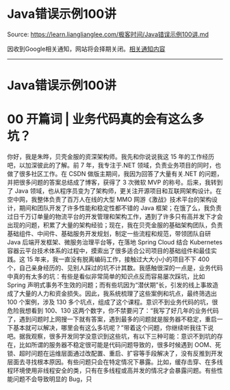 # Java错误示例100讲 

Source: https://learn.lianglianglee.com/极客时间/Java错误示例100讲.md

因收到Google相关通知，网站将会择期关闭。[相关通知内容](https://lumendatabase.org/notices/44265620)

---

# Java错误示例100讲

# 00 开篇词 | 业务代码真的会有这么多坑？

你好，我是朱晔，贝壳金服的资深架构师。我先和你说说我这 15 年的工作经历吧，以加深彼此的了解。前 7 年，我专注于.NET 领域，负责业务项目的同时，也做了很多社区工作。在 CSDN 做版主期间，我因为回答了大量有关.NET 的问题，并把很多问题的答案总结成了博客，获得了 3 次微软 MVP 的称号。后来，我转到了 Java 领域，也从程序员变为了架构师，更关注开源项目和互联网架构设计。在空中网，我整体负责了百万人在线的大型 MMO 网游《激战》技术平台的架构设计，期间和团队开发了许多性能和稳定性都不错的 Java 框架；在饿了么，我负责过日千万订单量的物流平台的开发管理和架构工作，遇到了许多只有高并发下才会出现的问题，积累了大量的架构经验；现在，我在贝壳金服的基础架构团队，负责基础组件、中间件、基础服务开发规划，制定一些流程和规范，带领团队自研 Java 后端开发框架、微服务治理平台等，在落地 Spring Cloud 结合 Kubernetes 容器云平台技术体系的过程中，摸索出了很多适合公司项目的基础组件和最佳实践。这 15 年来，我一直没有脱离编码工作，接触过大大小小的项目不下 400 个，自己亲身经历的、见别人踩过的坑不计其数。我感触很深的一点是，业务代码中真的有太多的坑：有些是看似非常简单的知识点反而容易屡次踩坑，比如 Spring 声明式事务不生效的问题；而有些坑因为“潜伏期”长，引发的线上事故造成了大量的人力和资金损失。因此，我系统梳理了这些案例和坑点，最终筛选出 100 个案例，涉及 130 多个坑点，组成了这个课程。意识不到业务代码的坑，很危险我想看到 100、130 这两个数字，你不禁要问了：“我写了好几年的业务代码了，遇到问题时上网搜一下就有答案，遇到最多的问题就是服务器不稳定，重启一下基本就可以解决，哪里会有这么多坑呢？”带着这个问题，你继续听我往下说吧。据我观察，很多开发同学没意识到这些坑，有以下三种可能：意识不到坑的存在，比如所谓的服务器不稳定很可能是代码问题导致的，很多时候遇到 OOM、死锁、超时问题在运维层面通过改配置、重启、扩容等手段解决了，没有反推到开发层面去寻找根本原因。有些问题只会在特定情况下暴露。比如，缓存击穿、在多线程环境使用非线程安全的类，只有在多线程或高并发的情况才会暴露问题。有些性能问题不会导致明显的 Bug，只